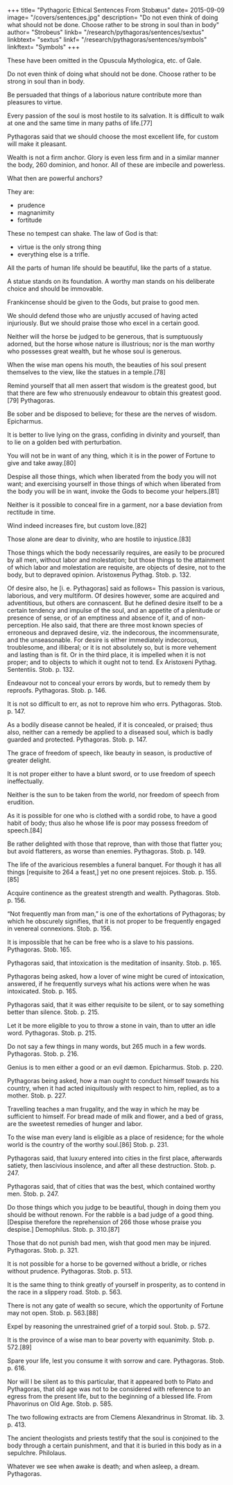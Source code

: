+++
title= "Pythagoric Ethical Sentences From Stobæus"
date= 2015-09-09
image= "/covers/sentences.jpg"
description= "Do not even think of doing what should not be done. Choose rather to be strong in soul than in body"
author= "Strobeus"
linkb= "/research/pythagoras/sentences/sextus"
linkbtext= "sextus"
linkf= "/research/pythagoras/sentences/symbols"
linkftext= "Symbols"
+++

These have been omitted in the Opuscula Mythologica, etc. of Gale.

Do not even think of doing what should not be done. Choose rather to be strong in soul than in body.

Be persuaded that things of a laborious nature contribute more than pleasures to virtue.

Every passion of the soul is most hostile to its salvation. It is difficult to walk at one and the same time in many paths of life.[77]

Pythagoras said that we should choose the most excellent life, for custom will make it pleasant. 

Wealth is not a firm anchor. Glory is even less firm and in a similar manner the body, 260 dominion, and honor. All of these are imbecile and powerless. 

What then are powerful anchors? 

They are:
- prudence
- magnanimity
- fortitude

These no tempest can shake. The law of God is that:
- virtue is the only strong thing
- everything else is a trifle.

All the parts of human life should be beautiful, like the parts of a statue.

A statue stands on its foundation. A worthy man stands on his deliberate choice and should be immovable.

Frankincense should be given to the Gods, but praise to good men.

We should defend those who are unjustly accused of having acted injuriously. But we should praise those who excel in a certain good.

Neither will the horse be judged to be generous, that is sumptuously adorned, but the horse whose nature is illustrious; nor is the man worthy who possesses great wealth, but he whose soul is generous.

When the wise man opens his mouth, the beauties of his soul present themselves to the view, like the statues in a temple.[78]

Remind yourself that all men assert that wisdom is the greatest good, but that there are few who strenuously endeavour to obtain this greatest good.[79] Pythagoras.

Be sober and be disposed to believe; for these are the nerves of wisdom. Epicharmus.

It is better to live lying on the grass, confiding in divinity and yourself, than to lie on a golden bed with perturbation.

You will not be in want of any thing, which it is in the power of Fortune to give and take away.[80]

Despise all those things, which when liberated from the body you will not want; and exercising yourself in those things of which when liberated from the body you will be in want, invoke the Gods to become your helpers.[81]

Neither is it possible to conceal fire in a garment, nor a base deviation from rectitude in time.

Wind indeed increases fire, but custom love.[82]

Those alone are dear to divinity, who are hostile to injustice.[83]

Those things which the body necessarily requires, are easily to be procured by all men, without labor and molestation; but those things to the attainment of which labor and molestation are requisite, are objects of desire, not to the body, but to depraved opinion. Aristoxenus Pythag. Stob. p. 132.

Of desire also, he [i. e. Pythagoras] said as follows= This passion is various, laborious, and very multiform. Of desires however, some are acquired and adventitious, but others are connascent. But he defined desire itself to be a certain tendency and impulse of the soul, and an appetite of a plenitude or presence of sense, or of an emptiness and absence of it, and of non-perception. He also said, that there are three most known species of erroneous and depraved desire, viz. the indecorous, the incommensurate, and the unseasonable. For desire is either immediately indecorous, troublesome, and illiberal; or it is not absolutely so, but is more vehement and lasting than is fit. Or in the third place, it is impelled when it is not proper; and to objects to which it ought not to tend. Ex Aristoxeni Pythag. Sententiis. Stob. p. 132.


Endeavour not to conceal your errors by words, but to remedy them by reproofs. Pythagoras. Stob. p. 146.

It is not so difficult to err, as not to reprove him who errs. Pythagoras. Stob. p. 147.

As a bodily disease cannot be healed, if it is concealed, or praised; thus also, neither can a remedy be applied to a diseased soul, which is badly guarded and protected. Pythagoras. Stob. p. 147.

The grace of freedom of speech, like beauty in season, is productive of greater delight.

It is not proper either to have a blunt sword, or to use freedom of speech ineffectually.

Neither is the sun to be taken from the world, nor freedom of speech from erudition.

As it is possible for one who is clothed with a sordid robe, to have a good habit of body; thus also he whose life is poor may possess freedom of speech.[84]

Be rather delighted with those that reprove, than with those that flatter you; but avoid flatterers, as worse than enemies. Pythagoras. Stob. p. 149.

The life of the avaricious resembles a funeral banquet. For though it has all things [requisite to 264 a feast,] yet no one present rejoices. Stob. p. 155.[85]

Acquire continence as the greatest strength and wealth. Pythagoras. Stob. p. 156.

“Not frequently man from man,” is one of the exhortations of Pythagoras; by which he obscurely signifies, that it is not proper to be frequently engaged in venereal connexions. Stob. p. 156.

It is impossible that he can be free who is a slave to his passions. Pythagoras. Stob. 165.

Pythagoras said, that intoxication is the meditation of insanity. Stob. p. 165.

Pythagoras being asked, how a lover of wine might be cured of intoxication, answered, if he frequently surveys what his actions were when he was intoxicated. Stob. p. 165.

Pythagoras said, that it was either requisite to be silent, or to say something better than silence. Stob. p. 215.

Let it be more eligible to you to throw a stone in vain, than to utter an idle word. Pythagoras. Stob. p. 215.

Do not say a few things in many words, but 265 much in a few words. Pythagoras. Stob. p. 216.

Genius is to men either a good or an evil dæmon. Epicharmus. Stob. p. 220.

Pythagoras being asked, how a man ought to conduct himself towards his country, when it had acted iniquitously with respect to him, replied, as to a mother. Stob. p. 227.

Travelling teaches a man frugality, and the way in which he may be sufficient to himself. For bread made of milk and flower, and a bed of grass, are the sweetest remedies of hunger and labor.

To the wise man every land is eligible as a place of residence; for the whole world is the country of the worthy soul.[86] Stob. p. 231.

Pythagoras said, that luxury entered into cities in the first place, afterwards satiety, then lascivious insolence, and after all these destruction. Stob. p. 247.

Pythagoras said, that of cities that was the best, which contained worthy men. Stob. p. 247.

Do those things which you judge to be beautiful, though in doing them you should be without renown. For the rabble is a bad judge of a good thing. [Despise therefore the reprehension of 266 those whose praise you despise.] Demophilus. Stob. p. 310.[87]

Those that do not punish bad men, wish that good men may be injured. Pythagoras. Stob. p. 321.

It is not possible for a horse to be governed without a bridle, or riches without prudence. Pythagoras. Stob. p. 513.

It is the same thing to think greatly of yourself in prosperity, as to contend in the race in a slippery road. Stob. p. 563.

There is not any gate of wealth so secure, which the opportunity of Fortune may not open. Stob. p. 563.[88]

Expel by reasoning the unrestrained grief of a torpid soul. Stob. p. 572.

It is the province of a wise man to bear poverty with equanimity. Stob. p. 572.[89]

Spare your life, lest you consume it with sorrow and care. Pythagoras. Stob. p. 616.

Nor will I be silent as to this particular, that it appeared both to Plato and Pythagoras, that old age was not to be considered with reference to an egress from the present life, but to the beginning of a blessed life. From Phavorinus on Old Age. Stob. p. 585.

The two following extracts are from Clemens Alexandrinus in Stromat. lib. 3. p. 413.

The ancient theologists and priests testify that the soul is conjoined to the body through a certain punishment, and that it is buried in this body as in a sepulchre. Philolaus.

Whatever we see when awake is death; and when asleep, a dream. Pythagoras.
